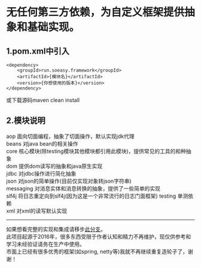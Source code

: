无任何第三方依赖，为自定义框架提供抽象和基础实现。
========
1.pom.xml中引入
-------------------
    <dependency>
		<groupId>run.soeasy.framework</groupId>
		<artifactId>{模块名}</artifactId>
		<version>{你想使用的版本}</version>
	</dependency>
或下载源码maven clean install

2.模块说明
-------------------

 aop   				面向切面编程，抽象了切面操作，默认实现jdk代理  
 beans 				对java bean的相关操作  
 core 				核心模块(除testing模块其他模块都引用此模块)，提供常见的工具的和种抽象  
 dom     			提供dom读写的抽象和java原生实现  
 jdbc				对jdbc操作进行简化抽象  
 json				对json的简单操作(目前仅实现对象转json字符串)  
 messaging			对消息实体和消息转换的抽象，提供了一些简单的实现  
 slf4j				将日志重定向到slf4j(因为这是一个非常流行的日志门面框架) 
 testing	 			单测依赖  
 xml					对xml的读写默认实现  
 
--------------------

 如果想看完整的实现和集成请移步[此分支](https://github.com/wcnnkh/framework/tree/base.io)。  
 此项目起源于2016年，很多东西受限于作者认知和精力不再维护，现仅供参考和学习未经验证请务在生产中使用。  
 市面上已经有很多优秀的框架(如spring, netty等)我就不再继续重复造轮子了，谢谢！  

